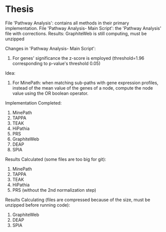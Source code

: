 # Thesis
File 'Pathway Analysis': contains all methods in their primary implementation.
File 'Pathway Analysis- Main Script': the 'Pathway Analysis' file with corrections.
Results: GraphiteWeb is still computing, must be unzipped

Changes in 'Pathway Analysis- Main Script':
1. For genes' significance the z-score is employed (threshold=1.96 corresponding to p-value's threshold 0.05)

Idea:
1. For MinePath: when matching sub-paths with gene expression profiles, instead of the mean value of the genes of a node, compute the node value using the OR boolean operator.

Implementation Completed:
1. MinePath
2. TAPPA
3. TEAK
4. HiPathia 
5. PRS
6. GraphiteWeb
7. DEAP
8. SPIA

Results Calculated (some files are too big for git):
1. MinePath
2. TAPPA
3. TEAK
4. HiPathia
5. PRS (without the 2nd normalization step)

Results Calculating (files are compressed because of the size, must be unzipped before running code):
1. GraphiteWeb 
2. DEAP
3. SPIA

